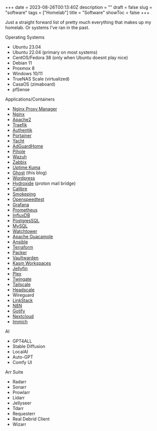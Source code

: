 +++
date = 2023-08-26T00:13:40Z
description = ""
draft = false
slug = "software"
tags = ["Homelab"]
title = "Software"
showToc = false
+++


Just a straight forward list of pretty much everything that makes up my homelab. Or systems I've ran in the past.

Operating Systems

* Ubuntu 23.04
* Ubuntu 22.04 (primary on most systems)
* CentOS/Fedora 38 (only when Ubuntu doesnt play nice)
* Debian 11
* Proxmox 8
* Windows 10/11
* TrueNAS Scale (virtualized)
* CasaOS (zimaboard)
* pfSense

Applications/Containers

* [Nginx Proxy Manager](https://nginxproxymanager.com/)
* [Nginx](https://www.nginx.com/)
* [Apache2](https://httpd.apache.org/)
* [Traefik](https://traefik.io/traefik/)
* [Authentik](https://goauthentik.io/)
* [Portainer](https://docs.portainer.io/start/install-ce)
* [Yacht](https://yacht.sh/)
* [AdGuardHome](https://adguard.com/en/adguard-home/overview.html)
* [Pihole](https://pi-hole.net/)
* [Wazuh](https://wazuh.com/)
* [Zabbix](https://www.zabbix.com/)
* [Uptime Kuma](https://github.com/louislam/uptime-kuma)
* [Ghost](https://ghost.org/) (this blog)
* [Wordpress](https://wordpress.com/)
* [Hydroxide](https://github.com/emersion/hydroxide) (proton mail bridge)
* [Calibre](https://calibre-ebook.com/)
* [Smokeping](https://oss.oetiker.ch/smokeping/)
* [Openspeedtest](https://openspeedtest.com/)
* [Grafana](https://hub.docker.com/r/grafana/grafana)
* [Prometheus](https://hub.docker.com/r/prom/prometheus)
* [InfluxDB](https://www.influxdata.com/)
* [PostgresSQL](https://hub.docker.com/_/postgres)
* [MySQL](https://hub.docker.com/_/mysql)
* [Watchtower](https://github.com/containrrr/watchtower)
* [Apache Guacamole](https://guacamole.apache.org/doc/gug/guacamole-docker.html)
* [Ansible](https://www.ansible.com/overview/how-ansible-works)
* [Terraform](https://www.terraform.io/)
* [Packer](https://www.packer.io/)
* [Vaultwarden](https://github.com/dani-garcia/vaultwarden)
* [Kasm Workspaces](https://kasmweb.com/)
* [Jellyfin](https://jellyfin.org/)
* [Plex](https://plex.tv)
* [Twingate](https://www.twingate.com/)
* [Tailscale](https://tailscale.com/)
* [Headscale](https://github.com/juanfont/headscale)
* Wireguard
* [LinkStack](https://linkstack.org/)
* [N8N](https://n8n.io/)
* [Gotify](https://gotify.net/)
* [Nextcloud](https://nextcloud.com/)
* [Immich](https://github.com/immich-app/immich)

AI
* GPT4ALL
* Stable Diffusion
* LocalAI
* Auto-GPT 
* Comfy UI

Arr Suite

* Radarr
* Sonarr
* Prowlarr
* Lidarr
* Jellyseer
* Tdarr
* Requesterr
* Real Debrid Client
* Wizarr

